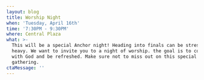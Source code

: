 ```yaml
---
layout: blog
title: Worship Night
when: 'Tuesday, April 16th'
time: '7:30PM - 9:30PM'
where: Central Plaza
what: >-
  This will be a special Anchor night! Heading into finals can be stressful and
  heavy. We want to invite you to a night of worship. the goal is to connect
  with God and be refreshed. Make sure not to miss out on this special
  gathering.
ctaMessage: ''
---
```


